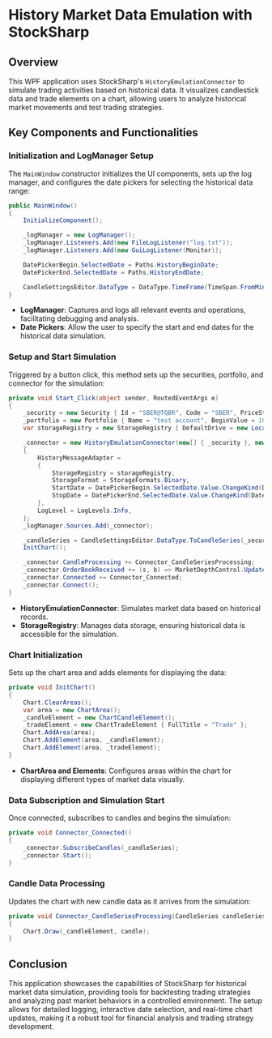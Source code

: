 # History Market Data Emulation with StockSharp

## Overview

This WPF application uses StockSharp's `HistoryEmulationConnector` to simulate trading activities based on historical data. It visualizes candlestick data and trade elements on a chart, allowing users to analyze historical market movements and test trading strategies.

## Key Components and Functionalities

### Initialization and LogManager Setup

The `MainWindow` constructor initializes the UI components, sets up the log manager, and configures the date pickers for selecting the historical data range:

```csharp
public MainWindow()
{
	InitializeComponent();

	_logManager = new LogManager();
	_logManager.Listeners.Add(new FileLogListener("log.txt"));
	_logManager.Listeners.Add(new GuiLogListener(Monitor));

	DatePickerBegin.SelectedDate = Paths.HistoryBeginDate;
	DatePickerEnd.SelectedDate = Paths.HistoryEndDate;

	CandleSettingsEditor.DataType = DataType.TimeFrame(TimeSpan.FromMinutes(5));
}
```

- **LogManager**: Captures and logs all relevant events and operations, facilitating debugging and analysis.
- **Date Pickers**: Allow the user to specify the start and end dates for the historical data simulation.

### Setup and Start Simulation

Triggered by a button click, this method sets up the securities, portfolio, and connector for the simulation:

```csharp
private void Start_Click(object sender, RoutedEventArgs e)
{
	_security = new Security { Id = "SBER@TQBR", Code = "SBER", PriceStep = 0.01m, Board = ExchangeBoard.Micex };
	_portfolio = new Portfolio { Name = "test account", BeginValue = 1000000 };
	var storageRegistry = new StorageRegistry { DefaultDrive = new LocalMarketDataDrive(_pathHistory) };

	_connector = new HistoryEmulationConnector(new[] { _security }, new[] { _portfolio })
	{
		HistoryMessageAdapter =
		{
			StorageRegistry = storageRegistry,
			StorageFormat = StorageFormats.Binary,
			StartDate = DatePickerBegin.SelectedDate.Value.ChangeKind(DateTimeKind.Utc),
			StopDate = DatePickerEnd.SelectedDate.Value.ChangeKind(DateTimeKind.Utc),
		},
		LogLevel = LogLevels.Info,
	};
	_logManager.Sources.Add(_connector);

	_candleSeries = CandleSettingsEditor.DataType.ToCandleSeries(_security);
	InitChart();

	_connector.CandleProcessing += Connector_CandleSeriesProcessing;
	_connector.OrderBookReceived += (s, b) => MarketDepthControl.UpdateDepth(b);
	_connector.Connected += Connector_Connected;
	_connector.Connect();
}
```

- **HistoryEmulationConnector**: Simulates market data based on historical records.
- **StorageRegistry**: Manages data storage, ensuring historical data is accessible for the simulation.

### Chart Initialization

Sets up the chart area and adds elements for displaying the data:

```csharp
private void InitChart()
{
	Chart.ClearAreas();
	var area = new ChartArea();
	_candleElement = new ChartCandleElement();
	_tradeElement = new ChartTradeElement { FullTitle = "Trade" };
	Chart.AddArea(area);
	Chart.AddElement(area, _candleElement);
	Chart.AddElement(area, _tradeElement);
}
```

- **ChartArea and Elements**: Configures areas within the chart for displaying different types of market data visually.

### Data Subscription and Simulation Start

Once connected, subscribes to candles and begins the simulation:

```csharp
private void Connector_Connected()
{
	_connector.SubscribeCandles(_candleSeries);
	_connector.Start();
}
```

### Candle Data Processing

Updates the chart with new candle data as it arrives from the simulation:

```csharp
private void Connector_CandleSeriesProcessing(CandleSeries candleSeries, ICandleMessage candle)
{
	Chart.Draw(_candleElement, candle);
}
```

## Conclusion

This application showcases the capabilities of StockSharp for historical market data simulation, providing tools for backtesting trading strategies and analyzing past market behaviors in a controlled environment. The setup allows for detailed logging, interactive date selection, and real-time chart updates, making it a robust tool for financial analysis and trading strategy development.